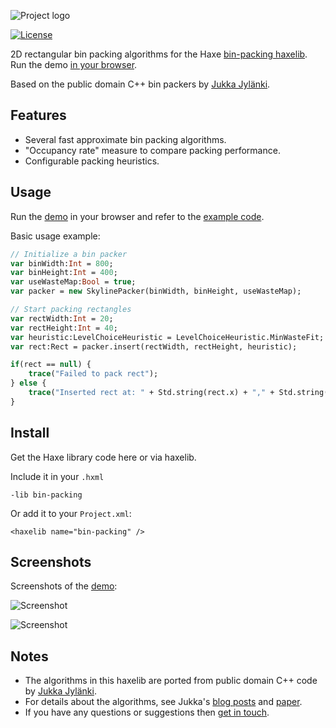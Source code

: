 ![Project logo](https://github.com/Tw1ddle/Rectangle-Bin-Packing/screenshots/bin_packing_logo.png?raw=true "Bin Packing Algorithms Logo")

[![License](http://img.shields.io/:license-mit-blue.svg?style=flat-square)](https://github.com/Tw1ddle/Rectangle-Bin-Packing/blob/master/LICENSE)

2D rectangular bin packing algorithms for the Haxe [bin-packing haxelib](http://lib.haxe.org/p/bin-packing). Run the demo [in your browser](https://tw1ddle.github.io/Rectangle-Bin-Packing-Demo/index.html).

Based on the public domain C++ bin packers by [Jukka Jylänki](https://github.com/juj/RectangleBinPack).

## Features ##
* Several fast approximate bin packing algorithms.
* "Occupancy rate" measure to compare packing performance.
* Configurable packing heuristics.

## Usage ##

Run the [demo](https://tw1ddle.github.io/Rectangle-Bin-Packing-Demo/index.html) in your browser and refer to the [example code](https://github.com/Tw1ddle/Rectangle-Bin-Packing-Demo/).

Basic usage example:

```haxe
// Initialize a bin packer
var binWidth:Int = 800;
var binHeight:Int = 400;
var useWasteMap:Bool = true;
var packer = new SkylinePacker(binWidth, binHeight, useWasteMap);

// Start packing rectangles
var rectWidth:Int = 20;
var rectHeight:Int = 40;
var heuristic:LevelChoiceHeuristic = LevelChoiceHeuristic.MinWasteFit;
var rect:Rect = packer.insert(rectWidth, rectHeight, heuristic);

if(rect == null) {
	trace("Failed to pack rect");
} else {
	trace("Inserted rect at: " + Std.string(rect.x) + "," + Std.string(rect.y));
}
```

## Install ##

Get the Haxe library code here or via haxelib.

Include it in your ```.hxml```
```
-lib bin-packing
```

Or add it to your ```Project.xml```:
```
<haxelib name="bin-packing" />
```

## Screenshots ##
Screenshots of the [demo](https://github.com/Tw1ddle/Rectangle-Bin-Packing-Demo/):

![Screenshot](https://github.com/Tw1ddle/Rectangle-Bin-Packing-Demo/screenshots/screenshot1.png?raw=true "Bin Packing Algorithms screenshot 1")

![Screenshot](https://github.com/Tw1ddle/Rectangle-Bin-Packing-Demo/screenshots/screenshot2.png?raw=true "Bin Packing Algorithms screenshot 2")

## Notes ##
* The algorithms in this haxelib are ported from public domain C++ code by [Jukka Jylänki](https://github.com/juj/RectangleBinPack).
* For details about the algorithms, see Jukka's [blog posts](http://clb.demon.fi/projects/even-more-rectangle-bin-packing) and [paper](http://clb.demon.fi/files/RectangleBinPack.pdf).
* If you have any questions or suggestions then [get in touch](http://samcodes.co.uk/contact).